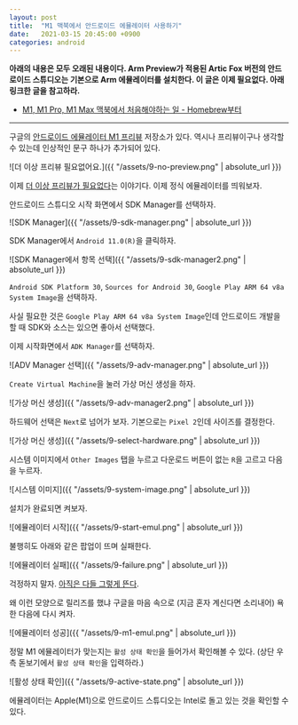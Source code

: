 ```yaml
---
layout: post
title:  "M1 맥북에서 안드로이드 에뮬레이터 사용하기"
date:   2021-03-15 20:45:00 +0900
categories: android
---
```


**아래의 내용은 모두 오래된 내용이다. Arm Preview가 적용된 Artic Fox 버전의 안드로이드 스튜디오는 기본으로 Arm 에뮬레이터를 설치한다. 이 글은 이제 필요없다. 아래 링크한 글을 참고하라.**

* [M1, M1 Pro, M1 Max 맥북에서 처음해야하는 일 - Homebrew부터](http://dalinaum.github.io/mac/2021/03/15/m1-init.html)

---

구글의 [안드로이드 에뮬레이터 M1 프리뷰](https://github.com/google/android-emulator-m1-preview) 저장소가 있다. 역시나 프리뷰이구나 생각할 수 있는데 인상적인 문구 하나가 추가되어 있다.

![더 이상 프리뷰 필요없어요.]({{ "/assets/9-no-preview.png" | absolute_url }})

이제 [더 이상 프리뷰가 필요없다](https://github.com/google/android-emulator-m1-preview/pull/29/files)는 이야기다. 이제 정식 에뮬레이터를 띄워보자.

안드로이드 스튜디오 시작 화면에서 SDK Manager를 선택하자.

![SDK Manager]({{ "/assets/9-sdk-manager.png" | absolute_url }})

SDK Manager에서 `Android 11.0(R)`을 클릭하자.

![SDK Manager에서 항목 선택]({{ "/assets/9-sdk-manager2.png" | absolute_url }})

`Android SDK Platform 30`, `Sources for Android 30`, `Google Play ARM 64 v8a System Image`을 선택하자.

사실 필요한 것은 `Google Play ARM 64 v8a System Image`인데 안드로이드 개발을 할 때 SDK와 소스는 있으면 좋아서 선택했다.

이제 시작화면에서 `ADK Manager`를 선택하자.

![ADV Manager 선택]({{ "/assets/9-adv-manager.png" | absolute_url }})

`Create Virtual Machine`을 눌러 가상 머신 생성을 하자.

![가상 머신 생성]({{ "/assets/9-adv-manager2.png" | absolute_url }})

하드웨어 선택은 `Next`로 넘어가 보자. 기본으로는 `Pixel 2`인데 사이즈를 결정한다.

![가상 머신 생성]({{ "/assets/9-select-hardware.png" | absolute_url }})

시스템 이미지에서 `Other Images` 탭을 누르고 다운로드 버튼이 없는 `R`을 고르고 다음을 누르자.

![시스템 이미지]({{ "/assets/9-system-image.png" | absolute_url }})

설치가 완료되면 켜보자.

![에뮬레이터 시작]({{ "/assets/9-start-emul.png" | absolute_url }})

불행히도 아래와 같은 팝업이 뜨며 실패한다.

![에뮬레이터 실패]({{ "/assets/9-failure.png" | absolute_url }})

걱정하지 말자. [아직은 다들 그렇게 뜬다](https://www.reddit.com/r/androiddev/comments/m51kcw/android_emulator_on_m1_mac/gqxt844/?utm_source=reddit&utm_medium=web2x&context=3).

왜 이런 모양으로 릴리즈를 했냐 구글을 마음 속으로 (지금 혼자 계신다면 소리내어) 욕한 다음에 다시 켜자.

![에뮬레이터 성공]({{ "/assets/9-m1-emul.png" | absolute_url }})

정말 M1 에뮬레이터가 맞는지는 `활성 상태 확인`을 들어가서 확인해볼 수 있다. (상단 우측 돋보기에서 `활성 상태 확인`을 입력하라.)

![활성 상태 확인]({{ "/assets/9-active-state.png" | absolute_url }})

에뮬레이터는 Apple(M1)으로 안드로이드 스튜디오는 Intel로 돌고 있는 것을 확인할 수 있다.